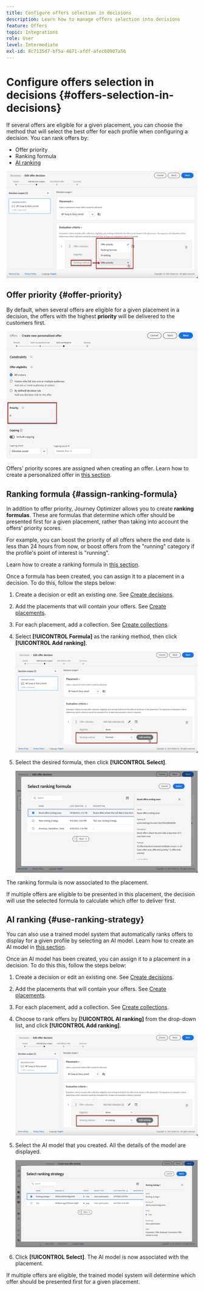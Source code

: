 ```yaml
---
title: Configure offers selection in decisions
description: Learn how to manage offers selection into decisions
feature: Offers
topic: Integrations
role: User
level: Intermediate
exl-id: 8c7135d7-bf5a-4671-afdf-afec60907a56
---
```

# Configure offers selection in decisions {#offers-selection-in-decisions}

If several offers are eligible for a given placement, you can choose the method that will select the best offer for each profile when configuring a decision. You can rank offers by:
* Offer priority
* Ranking formula
* [AI ranking](#use-ranking-strategy)

![](../assets/offer-rank-by.png)

## Offer priority {#offer-priority}

By default, when several offers are eligible for a given placement in a decision, the offers with the highest **priority** will be delivered to the customers first.

![](../assets/offer-priority.png)

Offers' priority scores are assigned when creating an offer. Learn how to create a personalized offer in [this section](../offer-library/creating-personalized-offers.md).

## Ranking formula {#assign-ranking-formula}

In addition to offer priority, Journey Optimizer allows you to create **ranking formulas**. These are formulas that determine which offer should be presented first for a given placement, rather than taking into account the offers' priority scores.

For example, you can boost the priority of all offers where the end date is less than 24 hours from now, or boost offers from the "running" category if the profile's point of interest is "running".

Learn how to create a ranking formula in [this section](../ranking/create-ranking-formulas.md).

Once a formula has been created, you can assign it to a placement in a decision. To do this, follow the steps below:

1. Create a decision or edit an existing one. See [Create decisions](../offer-activities/create-offer-activities.md).

1. Add the placements that will contain your offers. See [Create placements](../offer-library/creating-placements.md).

1. For each placement, add a collection. See [Create collections](../offer-library/creating-collections.md).

1. Select **[!UICONTROL Formula]** as the ranking method, then click **[!UICONTROL Add ranking]**.

    ![](../assets/offer-activity-ranking.png)

1. Select the desired formula, then click **[!UICONTROL Select]**.

    ![](../assets/ranking-selection.png)

The ranking formula is now associated to the placement.

If multiple offers are eligible to be presented in this placement, the decision will use the selected formula to calculate which offer to deliver first.

## AI ranking {#use-ranking-strategy}

<!--If you are an [Adobe Experience Platform](https://experienceleague.adobe.com/docs/experience-platform/landing/home.html){target="_blank"} user leveraging the **Offer Decisioning** application service,-->

You can also use a trained model system that automatically ranks offers to display for a given profile by selecting an AI model. Learn how to create an AI model in [this section](../ranking/create-ranking-strategies.md).

Once an AI model has been created, you can assign it to a placement in a decision. To do this this, follow the steps below:

1. Create a decision or edit an existing one. See [Create decisions](../offer-activities/create-offer-activities.md).

1. Add the placements that will contain your offers. See [Create placements](../offer-library/creating-placements.md).

1. For each placement, add a collection. See [Create collections](../offer-library/creating-collections.md).

1. Choose to rank offers by **[!UICONTROL AI ranking]** from the drop-down list, and click **[!UICONTROL Add ranking]**.

    ![](../assets/ranking-selection-ai-ranking.png)

1. Select the AI model that you created. All the details of the model are displayed.

    ![](../assets/ranking-selection-ai-ranking-selected.png)

1. Click **[!UICONTROL Select]**. The AI model is now associated with the placement.

If multiple offers are eligible, the trained model system will determine which offer should be presented first for a given placement.

